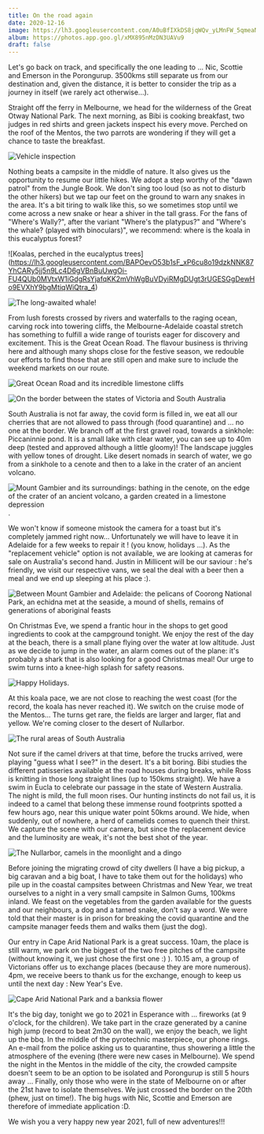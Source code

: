 ```yaml
---
title: On the road again
date: 2020-12-16
image: https://lh3.googleusercontent.com/A0uBfIXkDS8jqWQv_yLMnFW_5qmeaN_G7pNozno2FWSLQ5u6DvV-vP-_qxCEkxgg4xu6Jb6vxjyjjOh9u7EBUpmgm7QOf_VfJ3Yr7FDS6p6it7HZ6neeJdZFQcdfchHVbNYFmq-KmU8
album: https://photos.app.goo.gl/xMX895nMzDN3UAVu9
draft: false
---
```


Let's go back on track, and specifically the one leading to ... Nic, Scottie and Emerson in the Porongurup. 3500kms still separate us from our destination and, given the distance, it is better to consider the trip as a journey in itself (we rarely act otherwise...).

Straight off the ferry in Melbourne, we head for the wilderness of the Great Otway National Park. The next morning, as Bibi is cooking breakfast, two judges in red shirts and green jackets inspect his every move. Perched on the roof of the Mentos, the two parrots are wondering if they will get a chance to taste the breakfast.

![Vehicle inspection](https://lh3.googleusercontent.com/B5mADN1sFfJN32DPXNy0G2J_Pz0JInf8ar9Uv5Ki6LnNKOmOukvTURuI2iwEbGxmyVif8OjiqYfYyOPA_nCH_oGtuOFE4Wwf05r2LjZTzFPn9HeTasG-sXCimmV9toG86uJ3ch4_OYo)

Nothing beats a campsite in the middle of nature. It also gives us the opportunity to resume our little hikes. We adopt a step worthy of the "dawn patrol" from the Jungle Book. We don't sing too loud (so as not to disturb the other hikers) but we tap our feet on the ground to warn any snakes in the area. It's a bit tiring to walk like this, so we sometimes stop until we come across a new snake or hear a shiver in the tall grass. For the fans of "Where's Wally?", after the variant "Where's the platypus?" and "Where's the whale? (played with binoculars)", we recommend: where is the koala in this eucalyptus forest?

![Koalas, perched in the eucalyptus trees] (https://lh3.googleusercontent.com/BAPOevO53b1sF_xP6cu8o19dzkNNK87YhCARy5jj5n9Lc4D6gVBnBuUwgOi-FU4QUb0MVtxW1iGdgRsYjafqKK2mVhWgBuVDyiRMgDUgt3rUGESGgDewHo9EVXhY9bgMtiqWiQtra_4)

![The long-awaited whale!](https://lh3.googleusercontent.com/G3METt7TmzcOkbcOJd09voOvef10J9XE9dR_Spm-vTu0AgtAsb_sXgi9hMhUe-CRSrYQPagMUtqwbRHgMxf5SM2S_WRlXUUoSJhvmDwffUQgoG5z3wd8mY1ulQpkly_9iw7yPfzKZqA)

From lush forests crossed by rivers and waterfalls to the raging ocean, carving rock into towering cliffs, the Melbourne-Adelaide coastal stretch has something to fulfill a wide range of tourists eager for discovery and excitement. This is the Great Ocean Road. The flavour business is thriving here and although many shops close for the festive season, we redouble our efforts to find those that are still open and make sure to include the weekend markets on our route.

![Great Ocean Road and its incredible limestone cliffs](https://lh3.googleusercontent.com/2qy4xU8sPpUXiF5RmBa-kpxUcbhhkVm386HauFqxSKAFTppR34z6ZWYrfEd4ChpVAGbjuyykajSTvANB4lnzfb5fXSj_BALtiT0eMbanl2p9e_isJrjVI5eyV_xGQ1oMe8UYbHmflbM )

![On the border between the states of Victoria and South Australia](https://lh3.googleusercontent.com/wMjoeZCIhgmtVK05yf_t5bl1K7VXlWu7tQjSkIxv4WYqEAwruy2o19XcuOTFUT7Z-U2F8C-fp7jh2DPD7TBIymxkpaAoAlrlt8PydiedpBs8JMRZAXBqsIOjmdBTHCw62H58qfJkYJw)

South Australia is not far away, the covid form is filled in, we eat all our cherries that are not allowed to pass through (food quarantine) and ... no one at the border. We branch off at the first gravel road, towards a sinkhole: Piccaninnie pond. It is a small lake with clear water, you can see up to 40m deep (tested and approved although a little gloomy)! The landscape juggles with yellow tones of drought. Like desert nomads in search of water, we go from a sinkhole to a cenote and then to a lake in the crater of an ancient volcano.

![Mount Gambier and its surroundings: bathing in the cenote, on the edge of the crater of an ancient volcano, a garden created in a limestone depression](https://lh3.googleusercontent.com/OA13Gi2TOEgqPKgYwtnSn12YLOQxnTkd4-n8-Gnb8Nn0ctmgQ7NewSnxgRbqrGk86ymm6MPFQUBoaekL3bwMiGqJVbjdWxgvfhk15Uc8D-EQs5xqkSB-VDVu_8M0qTdQbzMpgjAUFpQ).

We won't know if someone mistook the camera for a toast but it's completely jammed right now... Unfortunately we will have to leave it in Adelaide for a few weeks to repair it ! (you know, holidays ...). As the "replacement vehicle" option is not available, we are looking at cameras for sale on Australia's second hand. Justin in Millicent will be our saviour : he's friendly, we visit our respective vans, we seal the deal with a beer then a meal and we end up sleeping at his place :).

![Between Mount Gambier and Adelaide: the pelicans of Coorong National Park, an echidna met at the seaside, a mound of shells, remains of generations of aboriginal feasts](https://lh3.googleusercontent.com/9bGmXxgp0CkncJx09KFkrJp8UBDC8Cpd6HYlf4xnvl0JT-9pVj33-10eJxNkQxaqWMLKStSVUTIJWnMvEzHFcHGWpvPUfgiyUzA2XqloKW_gyhe1G-9t1eed2GSsW9s5uzqbrDdrqQI)

On Christmas Eve, we spend a frantic hour in the shops to get good ingredients to cook at the campground tonight. We enjoy the rest of the day at the beach, there is a small plane flying over the water at low altitude. Just as we decide to jump in the water, an alarm comes out of the plane: it's probably a shark that is also looking for a good Christmas meal! Our urge to swim turns into a knee-high splash for safety reasons. 

![Happy Holidays](https://lh3.googleusercontent.com/pcMzpDDEX9o0z4tjcFKVifpSGhp1me1wI6yvlk184-Uj5IgOiYt_Nw7V0_y603FL_i-1l90YEru3BRNQawYHfDPpfkkOM6arHbrPzH0U9Qczg9bbXgum4C0Kbv_tmIV4lfIy2ZkozyQ).

At this koala pace, we are not close to reaching the west coast (for the record, the koala has never reached it). We switch on the cruise mode of the Mentos... The turns get rare, the fields are larger and larger, flat and yellow. We're coming closer to the desert of Nullarbor.

![The rural areas of South Australia](https://lh3.googleusercontent.com/KeL9tv7UVE4yG6eI8glZA9H0GwSMuZug5rwdVOIxDUp6Bz78P4vMGMPuSG72WqAH4jPOQqwcDf9VnPSPaTOXXmupdFxhGO03NzG0kcd0LIq54P9V5izZq6TpGRTa2soW6KEgAMqVSUs)

Not sure if the camel drivers at that time, before the trucks arrived, were playing "guess what I see?" in the desert. It's a bit boring. Bibi studies the different patisseries available at the road houses during breaks, while Ross is knitting in those long straight lines (up to 150kms straight). We have a swim in Eucla to celebrate our passage in the state of Western Australia. The night is mild, the full moon rises. Our hunting instincts do not fail us, it is indeed to a camel that belong these immense round footprints spotted a few hours ago, near this unique water point 50kms around. We hide, when suddenly, out of nowhere, a herd of camelids comes to quench their thirst. We capture the scene with our camera, but since the replacement device and the luminosity are weak, it's not the best shot of the year.

![The Nullarbor, camels in the moonlight and a dingo](https://lh3.googleusercontent.com/dbN12x-N0c4WKHkoWoN7yDSvWlbhbBhW9r00h3ynwZmps6l0TnKn0BDhDRD8mfaN9s50Qyj74cRNvRRXqSgYXapsFHwyOwexU6ImPNRDAhfiwf-tepgOcX6c_fpvhDbXGdqBqTwDyPc )

Before joining the migrating crowd of city dwellers (I have a big pickup, a big caravan and a big boat, I have to take them out for the holidays) who pile up in the coastal campsites between Christmas and New Year, we treat ourselves to a night in a very small campsite in Salmon Gums, 100kms inland. We feast on the vegetables from the garden available for the guests and our neighbours, a dog and a tamed snake, don't say a word. We were told that their master is in prison for breaking the covid quarantine and the campsite manager feeds them and walks them (just the dog).

Our entry in Cape Arid National Park is a great success. 10am, the place is still warm, we park on the biggest of the two free pitches of the campsite (without knowing it, we just chose the first one :) ). 10.15 am, a group of Victorians offer us to exchange places (because they are more numerous). 4pm, we receive beers to thank us for the exchange, enough to keep us until the next day : New Year's Eve.

![Cape Arid National Park and a banksia flower](https://lh3.googleusercontent.com/S6JrHmOScZsyydd6R7InoJmcNNwUZNrFilzjlkLQSkEXkbLhjJdt45rADMQ-T2xUSBN4rSCjTb-RDM9mmuwPcv64PKGwUXT1a8LxXFWnWi5pG63ExZKTZsd4S5R02WtZL2r4vwbu8hQ)

It's the big day, tonight we go to 2021 in Esperance with ... fireworks (at 9 o'clock, for the children). We take part in the craze generated by a canine high jump (record to beat 2m30 on the wall), we enjoy the beach, we light up the bbq. In the middle of the pyrotechnic masterpiece, our phone rings. An e-mail from the police asking us to quarantine, thus showering a little the atmosphere of the evening (there were new cases in Melbourne). We spend the night in the Mentos in the middle of the city, the crowded campsite doesn't seem to be an option to be isolated and Porongurup is still 5 hours away ... Finally, only those who were in the state of Melbourne on or after the 21st have to isolate themselves. We just crossed the border on the 20th (phew, just on time!). The big hugs with Nic, Scottie and Emerson are therefore of immediate application :D.

We wish you a very happy new year 2021, full of new adventures!!!
